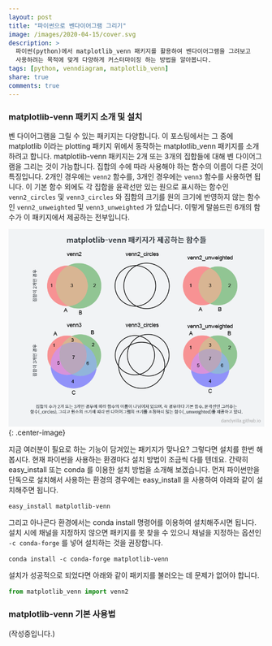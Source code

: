 ```yaml
---
layout: post
title: "파이썬으로 벤다이어그램 그리기"
image: /images/2020-04-15/cover.svg
description: >
  파이썬(python)에서 matplotlib_venn 패키지를 활용하여 벤다이어그램을 그려보고
  사용하려는 목적에 맞게 다양하게 커스터마이징 하는 방법을 알아봅니다.
tags: [python, venndiagram, matplotlib_venn]
share: true
comments: true
---
```


### matplotlib-venn 패키지 소개 및 설치

벤 다이어그램을 그릴 수 있는 패키지는 다양합니다.
이 포스팅에서는 그 중에 matplotlib 이라는 plotting 패키지 위에서 동작하는 matplotlib_venn 패키지를 소개하려고 합니다.
matplotlib-venn 패키지는 2개 또는 3개의 집합들에 대해 벤 다이어그램을 그리는 것이 가능합니다.
집합의 수에 따라 사용해야 하는 함수의 이름이 다른 것이 특징입니다.
2개인 경우에는 `venn2` 함수를, 3개인 경우에는 `venn3` 함수를 사용하면 됩니다.
이 기본 함수 외에도 각 집합을 윤곽선만 있는 원으로 표시하는 함수인 `venn2_circles` 및 `venn3_circles` 와
집합의 크기를 원의 크기에 반영하지 않는 함수인 `venn2_unweighted` 및 `venn3_unweighted` 가 있습니다.
이렇게 말씀드린 6개의 함수가 이 패키지에서 제공하는 전부입니다.

![image](/images/2020-04-15/funcs.png "Functions in matplotlib-venn package"){: .center-image}

지금 여러분이 필요로 하는 기능이 담겨있는 패키지가 맞나요? 그렇다면 설치를 한번 해 봅시다.
현재 파이썬을 사용하는 환경마다 설치 방법이 조금씩 다를 텐데요.
간략히 easy_install 또는 conda 를 이용한 설치 방법을 소개해 보겠습니다.
먼저 파이썬만을 단독으로 설치해서 사용하는 환경의 경우에는 easy_install 을 사용하여 아래와 같이 설치해주면 됩니다.

```
easy_install matplotlib-venn
```

그리고 아나콘다 환경에서는 conda install 명령어를 이용하여 설치해주시면 됩니다. 설치 시에 채널을 지정하지 않으면
패키지를 못 찾을 수 있으니 채널을 지정하는 옵션인 `-c conda-forge` 를 넣어 설치하는 것을 권장합니다.

```
conda install -c conda-forge matplotlib-venn
```

설치가 성공적으로 되었다면 아래와 같이 패키지를 불러오는 데 문제가 없어야 합니다.

```python
from matplotlib_venn import venn2
```


### matplotlib-venn 기본 사용법

(작성중입니다.)

